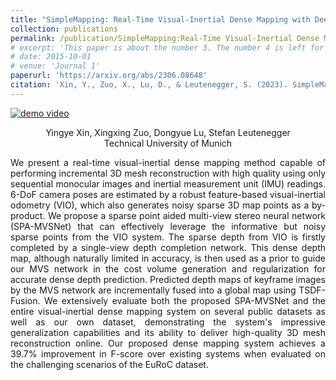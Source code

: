 ```yaml
---
title: "SimpleMapping: Real-Time Visual-Inertial Dense Mapping with Deep Multi-View Stereo"
collection: publications
permalink: /publication/SimpleMapping:Real-Time Visual-Inertial Dense Mapping with Deep Multi-View Stereo
# excerpt: 'This paper is about the number 3. The number 4 is left for future work.'
# date: 2015-10-01
# venue: 'Journal 1'
paperurl: 'https://arxiv.org/abs/2306.08648'
citation: 'Xin, Y., Zuo, X., Lu, D., & Leutenegger, S. (2023). SimpleMapping: Real-Time Visual-Inertial Dense Mapping with Deep Multi-View Stereo. arXiv preprint arXiv:2306.08648.'
---
```


<!-- Ongoing -->

<!-- <p align = "center">
<img src = ../files/overview.png alt = 'scene' height = 10% width = 80% />
<img src = ../files/result.png alt = 'scene' height = 10% width = 80% />
</p> -->

[![demo video](https://res.cloudinary.com/marcomontalbano/image/upload/v1691648995/video_to_markdown/images/youtube--R68sEMhEDNU-c05b58ac6eb4c4700831b2b3070cd403.jpg)](https://www.youtube.com/watch?v=R68sEMhEDNU "demo video")

<center>
Yingye Xin, Xingxing Zuo, Dongyue Lu, Stefan Leutenegger <br /> 
Technical University of Munich 
</center>

<p align = "justify"> 
We present a real-time visual-inertial dense mapping method capable of performing incremental 3D mesh reconstruction with high quality using only sequential monocular images and inertial measurement unit (IMU) readings. 6-DoF camera poses are estimated by a robust feature-based visual-inertial odometry (VIO), which also generates noisy sparse 3D map points as a by-product. We propose a sparse point aided multi-view stereo neural network (SPA-MVSNet) that can effectively leverage the informative but noisy sparse points from the VIO system. The sparse depth from VIO is firstly completed by a single-view depth completion network. This dense depth map, although naturally limited in accuracy, is then used as a prior to guide our MVS network in the cost volume generation and regularization for accurate dense depth prediction. Predicted depth maps of keyframe images by the MVS network are incrementally fused into a global map using TSDF-Fusion. We extensively evaluate both the proposed SPA-MVSNet and the entire visual-inertial dense mapping system on several public datasets as well as our own dataset, demonstrating the system's impressive generalization capabilities and its ability to deliver high-quality 3D mesh reconstruction online. Our proposed dense mapping system achieves a 39.7% improvement in F-score over existing systems when evaluated on the challenging scenarios of the EuRoC dataset. 
</p>

<!-- [[Project report](http://dylanorange.github.io/files/mvs.pdf)]
[[code](https://github.com/DylanOrange/End-to-end-Learned-Multi-View-Stereo-Reconstruction-with-Transformers)] -->